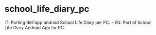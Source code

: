 # school_life_diary_pc
IT: Porting dell'app android School Life Diary per PC. - EN: Port of School Life Diary Android App for PC.
